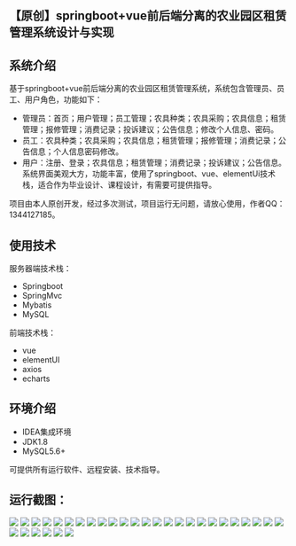 ## 【原创】springboot+vue前后端分离的农业园区租赁管理系统设计与实现

## 系统介绍

基于springboot+vue前后端分离的农业园区租赁管理系统，系统包含管理员、员工、用户角色，功能如下：
- 管理员：首页；用户管理；员工管理；农具种类；农具采购；农具信息；租赁管理；报修管理；消费记录；投诉建议；公告信息；修改个人信息、密码。
- 员工：农具种类；农具采购；农具信息；租赁管理；报修管理；消费记录；公告信息；个人信息密码修改。
- 用户：注册、登录；农具信息；租赁管理；消费记录；投诉建议；公告信息。
系统界面美观大方，功能丰富，使用了springboot、vue、elementUi技术栈，适合作为毕业设计、课程设计，有需要可提供指导。

项目由本人原创开发，经过多次测试，项目运行无问题，请放心使用，作者QQ：1344127185。

## 使用技术

服务器端技术栈：

- Springboot
- SpringMvc
- Mybatis
- MySQL

前端技术栈：

- vue
- elementUI
- axios
- echarts

## 环境介绍

- IDEA集成环境
- JDK1.8
- MySQL5.6+

可提供所有运行软件、远程安装、技术指导。

## 运行截图：
![](https://github.com/itcoderyhl/farm-tool-server/blob/main/images/1.png)
![](https://github.com/itcoderyhl/farm-tool-server/blob/main/images/2.png)
![](https://github.com/itcoderyhl/farm-tool-server/blob/main/images/3.png)
![](https://github.com/itcoderyhl/farm-tool-server/blob/main/images/4.png)
![](https://github.com/itcoderyhl/farm-tool-server/blob/main/images/5.png)
![](https://github.com/itcoderyhl/farm-tool-server/blob/main/images/6.png)
![](https://github.com/itcoderyhl/farm-tool-server/blob/main/images/7.png)
![](https://github.com/itcoderyhl/farm-tool-server/blob/main/images/8.png)
![](https://github.com/itcoderyhl/farm-tool-server/blob/main/images/9.png)
![](https://github.com/itcoderyhl/farm-tool-server/blob/main/images/10.png)
![](https://github.com/itcoderyhl/farm-tool-server/blob/main/images/11.png)
![](https://github.com/itcoderyhl/farm-tool-server/blob/main/images/12.png)
![](https://github.com/itcoderyhl/farm-tool-server/blob/main/images/13.png)
![](https://github.com/itcoderyhl/farm-tool-server/blob/main/images/14.png)
![](https://github.com/itcoderyhl/farm-tool-server/blob/main/images/15.png)
![](https://github.com/itcoderyhl/farm-tool-server/blob/main/images/16.png)
![](https://github.com/itcoderyhl/farm-tool-server/blob/main/images/17.png)
![](https://github.com/itcoderyhl/farm-tool-server/blob/main/images/18.png)
![](https://github.com/itcoderyhl/farm-tool-server/blob/main/images/19.png)
![](https://github.com/itcoderyhl/farm-tool-server/blob/main/images/20.png)
![](https://github.com/itcoderyhl/farm-tool-server/blob/main/images/21.png)
![](https://github.com/itcoderyhl/farm-tool-server/blob/main/images/22.png)
![](https://github.com/itcoderyhl/farm-tool-server/blob/main/images/23.png)
![](https://github.com/itcoderyhl/farm-tool-server/blob/main/images/24.png)
![](https://github.com/itcoderyhl/farm-tool-server/blob/main/images/25.png)
![](https://github.com/itcoderyhl/farm-tool-server/blob/main/images/26.png)
![](https://github.com/itcoderyhl/farm-tool-server/blob/main/images/27.png)
![](https://github.com/itcoderyhl/farm-tool-server/blob/main/images/28.png)
![](https://github.com/itcoderyhl/farm-tool-server/blob/main/images/29.png)
![](https://github.com/itcoderyhl/farm-tool-server/blob/main/images/30.png)
![](https://github.com/itcoderyhl/farm-tool-server/blob/main/images/31.png)
